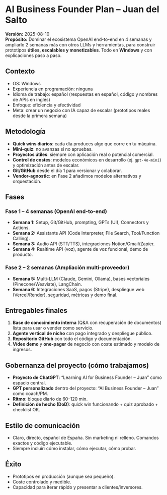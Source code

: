 # AI Business Founder Plan – Juan del Salto

**Versión:** 2025-08-10  
**Propósito:** Dominar el ecosistema OpenAI end-to-end en 4 semanas y ampliarlo 2 semanas más con otros LLMs y herramientas,
para construir prototipos **útiles, escalables y monetizables**. Todo en **Windows** y con explicaciones paso a paso.

## Contexto
- OS: Windows
- Experiencia en programación: ninguna
- Idioma de trabajo: español (respuestas en español, código y nombres de APIs en inglés)
- Enfoque: eficiencia y efectividad
- Meta: crear un negocio con IA capaz de escalar (prototipos reales desde la primera semana)

## Metodología
- **Quick wins diarios**: cada día produces algo que corre en tu máquina.
- **Mini-quiz**: no avanzas si no apruebas.
- **Proyectos útiles**: siempre con aplicación real o potencial comercial.
- **Control de costes**: modelos económicos en desarrollo (ej. `gpt-4o-mini`) y optimización antes de escalar.
- **Git/GitHub** desde el día 1 para versionar y colaborar.
- **Vendor-agnostic**: en Fase 2 añadimos modelos alternativos y orquestación.

## Fases
### Fase 1 – 4 semanas (OpenAI end-to-end)
- **Semana 1:** Setup, Git/GitHub, prompting, GPTs (UI), Connectors y Actions.
- **Semana 2:** Assistants API (Code Interpreter, File Search, Tool/Function Calling).
- **Semana 3:** Audio API (STT/TTS), integraciones Notion/Gmail/Zapier.
- **Semana 4:** Realtime API (voz), agente de voz funcional, demo de producto.

### Fase 2 – 2 semanas (Ampliación multi-proveedor)
- **Semana 5:** Multi-LLM (Claude, Gemini, Ollama), bases vectoriales (Pinecone/Weaviate), LangChain.
- **Semana 6:** Integraciones SaaS, pagos (Stripe), despliegue web (Vercel/Render), seguridad, métricas y demo final.

## Entregables finales
1. **Base de conocimiento interna** (Q&A con recuperación de documentos) lista para usar o vender como servicio.
2. **Agente vertical de nicho** con pago integrado y despliegue público.
3. **Repositorio GitHub** con todo el código y documentación.
4. **Vídeo demo** y **one-pager** de negocio con coste estimado y modelo de ingresos.

## Gobernanza del proyecto (cómo trabajamos)
- **Proyecto de ChatGPT**: “Learning AI for Business Founder – Juan” como espacio central.
- **GPT personalizado** dentro del proyecto: “AI Business Founder – Juan” como coach/PM.
- **Ritmo**: bloque diario de 60–120 min.
- **Definición de hecho (DoD)**: quick win funcionando + quiz aprobado + checklist OK.

## Estilo de comunicación
- Claro, directo, español de España. Sin marketing ni relleno. Comandos exactos y código ejecutable.
- Siempre incluir: cómo instalar, cómo ejecutar, cómo probar.

## Éxito
- Prototipos en producción (aunque sea pequeño).
- Coste controlado y medible.
- Capacidad para iterar rápido y presentar a clientes/inversores.
